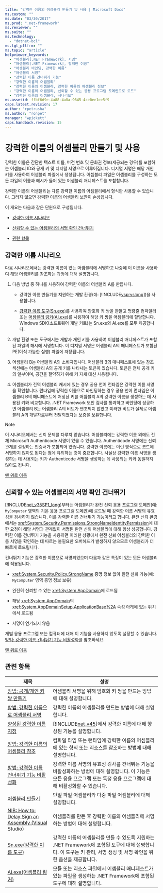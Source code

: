 ```yaml
---
title: "강력한 이름의 어셈블리 만들기 및 사용 | Microsoft Docs"
ms.custom: ""
ms.date: "03/30/2017"
ms.prod: ".net-framework"
ms.reviewer: ""
ms.suite: ""
ms.technology: 
  - "dotnet-bcl"
ms.tgt_pltfrm: ""
ms.topic: "article"
helpviewer_keywords: 
  - "어셈블리[.NET Framework], 서명"
  - "어셈블리[.NET Framework], 강력한 이름"
  - "어셈블리 바인딩, 강력한 이름"
  - "어셈블리 서명"
  - "강력한 이름 건너뛰기 기능"
  - "강력한 이름의 어셈블리"
  - "강력한 이름의 어셈블리, 강력한 이름의 어셈블리 정보"
  - "강력한 이름의 어셈블리, 신뢰할 수 있는 응용 프로그램 도메인으로 로드"
  - "강력한 이름의 어셈블리, 시나리오"
ms.assetid: ffbf6d9e-4a88-4a8a-9645-4ce0ee1ee5f9
caps.latest.revision: 17
author: "rpetrusha"
ms.author: "ronpet"
manager: "wpickett"
caps.handback.revision: 15
---
```

# 강력한 이름의 어셈블리 만들기 및 사용
강력한 이름은 간단한 텍스트 이름, 버전 번호 및 문화권 정보\(제공되는 경우\)를 포함하는 어셈블리 ID와 공개 키 및 디지털 서명으로 이루어집니다.  디지털 서명은 해당 개인 키를 사용하여 어셈블리 파일에서 생성됩니다.  어셈블리 파일은 어셈블리를 구성하는 모든 파일의 이름과 해시가 들어 있는 어셈블리 매니페스트를 포함합니다.  
  
 강력한 이름의 어셈블리는 다른 강력한 이름의 어셈블리에서 형식만 사용할 수 있습니다.  그러지 않으면 강력한 이름의 어셈블리 보안이 손상됩니다.  
  
 이 개요는 다음과 같은 단원으로 구성됩니다.  
  
-   [강력한 이름 시나리오](#strong_name_scenario)  
  
-   [신뢰할 수 있는 어셈블리의 서명 확인 건너뛰기](#bypassing_signature_verification)  
  
-   [관련 항목](#related_topics)  
  
<a name="strong_name_scenario"></a>   
## 강력한 이름 시나리오  
 다음 시나리오에서는 강력한 이름이 있는 어셈블리에 서명하고 나중에 이 이름을 사용하여 해당 어셈블리를 참조하는 과정에 대해 설명합니다.  
  
1.  다음 방법 중 하나를 사용하여 강력한 이름의 어셈블리 A를 만듭니다.  
  
    -   강력한 이름 만들기를 지원하는 개발 환경\(예: [!INCLUDE[vsprvslong](../../../includes/vsprvslong-md.md)]\)을 사용합니다.  
  
    -   [강력한 이름 도구\(Sn.exe\)](../../../docs/framework/tools/sn-exe-strong-name-tool.md)를 사용하여 암호화 키 쌍을 만들고 명령줄 컴파일러 또는 [어셈블리 링커\(Al.exe\)](../../../docs/framework/tools/al-exe-assembly-linker.md)를 사용하여 해당 키 쌍을 어셈블리에 할당합니다.  Windows SDK\(소프트웨어 개발 키트\)는 Sn.exe와 Al.exe를 모두 제공합니다.  
  
2.  개발 환경 또는 도구에서는 개발자 개인 키를 사용하여 어셈블리 매니페스트가 포함된 파일의 해시에 서명합니다.  이 디지털 서명은 어셈블리 A의 매니페스트가 포함된 PE\(이식 가능한 실행\) 파일에 저장됩니다.  
  
3.  어셈블리 B는 어셈블리 A의 소비자입니다.  어셈블리 B의 매니페스트에 있는 참조 섹션에는 어셈블리 A의 공개 키를 나타내는 토큰이 있습니다.  토큰은 전체 공개 키의 일부이며, 공간을 절약하기 위해 키 자체 대신 사용됩니다.  
  
4.  어셈블리가 전역 어셈블리 캐시에 있는 경우 공용 언어 런타임은 강력한 이름 서명을 확인합니다.  런타임에 강력한 이름으로 바인딩하는 경우 공용 언어 런타임은 어셈블리 B의 매니페스트에 저장된 키를 어셈블리 A의 강력한 이름을 생성하는 데 사용된 키와 비교합니다.  .NET Framework 보안 검사를 통과하고 바인딩에 성공하면 어셈블리 B는 어셈블리 A의 비트가 변조되지 않았고 이러한 비트가 실제로 어셈블리 A의 개발자로부터 전달되었다는 보증을 보유합니다.  
  
> [!NOTE]
>  이 시나리오에서는 신뢰 문제를 다루지 않습니다.  어셈블리에는 강력한 이름 외에도 전체 Microsoft Authenticode 서명이 있을 수 있습니다.  Authenticode 서명에는 신뢰 관계를 설정하는 인증서가 포함되어 있습니다.  강력한 이름에는 이런 방식으로 코드에 서명하지 않아도 된다는 점에 유의하는 것이 중요합니다.  사실상 강력한 이름 서명을 생성하는 데 사용되는 키가 Authenticode 서명을 생성하는 데 사용되는 키와 동일하지 않아도 됩니다.  
  
 [맨 위로 이동](#top)  
  
<a name="bypassing_signature_verification"></a>   
## 신뢰할 수 있는 어셈블리의 서명 확인 건너뛰기  
 [!INCLUDE[net_v35SP1_long](../../../includes/net-v35sp1-long-md.md)]부터는 어셈블리가 완전 신뢰 응용 프로그램 도메인\(예: `MyComputer` 영역의 기본 응용 프로그램 도메인\)에 로드될 때 강력한 이름 서명의 유효성을 검사하지 않습니다.  이를 강력한 이름 건너뛰기 기능이라고 합니다.  완전 신뢰 환경에서는 <xref:System.Security.Permissions.StrongNameIdentityPermission>에 대한 요청이 해당 서명과 관계없이 서명된 완전 신뢰 어셈블리에 대해 항상 성공합니다.  강력한 이름 건너뛰기 기능을 사용하면 이러한 상황에서 완전 신뢰 어셈블리의 강력한 이름 서명을 확인하는 데 따르는 불필요한 오버헤드가 발생하지 않으므로 어셈블리가 더 빠르게 로드됩니다.  
  
 건너뛰기 기능은 강력한 이름으로 서명되었으며 다음과 같은 특징이 있는 모든 어셈블리에 적용됩니다.  
  
-   <xref:System.Security.Policy.StrongName> 증명 정보 없이 완전 신뢰 가능\(예: `MyComputer` 영역 증명 정보 보유\)  
  
-   완전히 신뢰할 수 있는 <xref:System.AppDomain>에 로드됨  
  
-   해당 <xref:System.AppDomain>의 <xref:System.AppDomainSetup.ApplicationBase%2A> 속성 아래에 있는 위치에서 로드됨  
  
-   서명이 연기되지 않음  
  
 개별 응용 프로그램 또는 컴퓨터에 대해 이 기능을 사용하지 않도록 설정할 수 있습니다.  [방법: 강력한 이름 건너뛰기 기능 비활성화](../../../docs/framework/app-domains/how-to-disable-the-strong-name-bypass-feature.md)를 참조하세요.  
  
 [맨 위로 이동](#top)  
  
<a name="related_topics"></a>   
## 관련 항목  
  
|제목|설명|  
|--------|--------|  
|[방법: 공개\/개인 키 쌍 만들기](../../../docs/framework/app-domains/how-to-create-a-public-private-key-pair.md)|어셈블리 서명을 위해 암호화 키 쌍을 만드는 방법에 대해 설명합니다.|  
|[방법: 강력한 이름으로 어셈블리 서명](../../../docs/framework/app-domains/how-to-sign-an-assembly-with-a-strong-name.md)|강력한 이름의 어셈블리를 만드는 방법에 대해 설명합니다.|  
|[향상된 강력한 이름 지정](../../../docs/framework/app-domains/enhanced-strong-naming.md)|[!INCLUDE[net_v45](../../../includes/net-v45-md.md)]에서 강력한 이름에 대해 향상된 기능을 설명합니다.|  
|[방법: 강력한 이름의 어셈블리 참조](../../../docs/framework/app-domains/how-to-reference-a-strong-named-assembly.md)|컴파일 타임 또는 런타임에 강력한 이름의 어셈블리에 있는 형식 또는 리소스를 참조하는 방법에 대해 설명합니다.|  
|[방법: 강력한 이름 건너뛰기 기능 비활성화](../../../docs/framework/app-domains/how-to-disable-the-strong-name-bypass-feature.md)|강력한 이름 서명의 유효성 검사를 건너뛰는 기능을 비활성화하는 방법에 대해 설명합니다.  이 기능은 모든 응용 프로그램 또는 특정 응용 프로그램에 대해 비활성화할 수 있습니다.|  
|[어셈블리 만들기](../../../docs/framework/app-domains/create-assemblies.md)|단일 파일 어셈블리와 다중 파일 어셈블리에 대해 설명합니다.|  
|[NIB: How to: Delay Sign an Assembly \(Visual Studio\)](http://msdn.microsoft.com/ko-kr/cab63b7a-591e-4674-b236-d77cd29a79ea)|어셈블리를 만든 후 강력한 이름의 어셈블리에 서명하는 방법에 대해 설명합니다.|  
|[Sn.exe\(강력한 이름 도구\)](../../../docs/framework/tools/sn-exe-strong-name-tool.md)|강력한 이름의 어셈블리를 만들 수 있도록 지원하는 .NET Framework에 포함된 도구에 대해 설명합니다.  이 도구는 키 관리, 서명 생성 및 서명 확인을 위한 옵션을 제공합니다.|  
|[Al.exe\(어셈블리 링커\)](../../../docs/framework/tools/al-exe-assembly-linker.md)|모듈 또는 리소스 파일에서 어셈블리 매니페스트가 있는 파일을 생성하는 .NET Framework에 포함된 도구에 대해 설명합니다.|